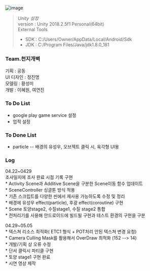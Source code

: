 ![image](https://user-images.githubusercontent.com/48902155/80517771-84070480-89c0-11ea-95fd-350a109764d5.png)

>*Unity 설정*  
>version : Unity 2018.2.5f1 Personal(64bit)  
>External Tools  
> * SDK : C:/Users/Owner/AppData/Local/Android/Sdk  
> * JDK : C:/Program Files/Java/jdk1.8.0_181   

### Team.천지개벽  
기획	: 공동  
UI 디자인	: 정진명  
모델링	: 황성미  
개발	: 이혜원, 여연진  

### To Do List  
- google play game service 설정
- 업적 설정

### To Done List
- particle
-- 배경의 유성우, 오브젝트 클릭 시, 육각형 UI용
  
### Log  
04.22~0429  
    조사일지에 조사 완료 시점 기록 구현  
    * Activity Scene과 Additive Scene을 구분한 Scene이동 함수 업데이트  
    * SceneController 싱글톤 방식 적용  
    * 기존 스크립트를 다양한 씬에서 재사용 가능하도록 수정 및 정리  
    * 배경에 유성우 effect(particle), 후광 effect(coroutine) 구현  
    * Scene 토양stage2, 수질stage1, 수질 stage2 통합  
    * 전처리기를 사용해 안드로이드에 빌드될 구현과 테스트 환경의 구현을 구분  


04.29~05.05  
    * 텍스쳐 리소스 최적화( ETC1 형식 + POT처리 안된 텍스쳐 변경 요청)  
    * Camera Culling Mask를 활용해서 OverDraw 최적화 (152 --> 14)  
    * 개발/기획 상 오류 수정  
    * 단서 클릭시 파티클 구현  
    * 토양 stage1 구현 완료  
    * 시연 영상 제작  
